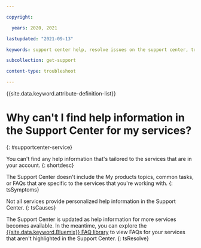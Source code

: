 ```yaml
---

copyright:

  years: 2020, 2021

lastupdated: "2021-09-13"

keywords: support center help, resolve issues on the support center, trouble support center, personalized help

subcollection: get-support

content-type: troubleshoot

---
```


{{site.data.keyword.attribute-definition-list}}

# Why can't I find help information in the Support Center for my services? 
{: #supportcenter-service}

You can't find any help information that's tailored to the services that are in your account. 
{: shortdesc}

The Support Center doesn't include the My products topics, common tasks, or FAQs that are specific to the services that you're working with. 
{: tsSymptoms}

Not all services provide personalized help information in the Support Center. 
{: tsCauses}

The Support Center is updated as help information for more services becomes available. In the meantime, you can explore the [{{site.data.keyword.Bluemix}} FAQ library](/docs/faqs) to view FAQs for your services that aren't highlighted in the Support Center.
{: tsResolve}

